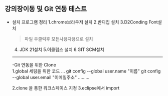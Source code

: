 ## 강의장이동 및 Git 연동 테스트
- 설치 프로그램 정리                                                    1.chrome브라우저 설치                                      2.반디집 설치
     3.D2Conding Font설치


     >파일 우클릭후 모든사용자용으로 설치
 
    4. JDK 21설치
    5.이클립스 설치
    6.GIT SCM설치
    ---
    -Git 연동을 위한 Clone
    <br>
    1.global 세팅을 위한 코드
    ...
    git config --global user.name "이름"
    git config --global user.email "이메일주소"
    .........



    2.clone 을 통한 워크스페이스 지정
    3.eclipse에서 import
